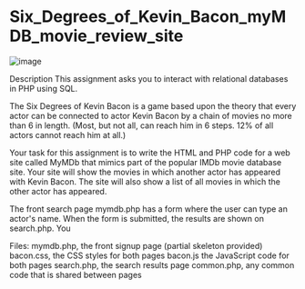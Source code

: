 # Six_Degrees_of_Kevin_Bacon_myMDB_movie_review_site

![image](https://user-images.githubusercontent.com/70826183/236517405-98388a9d-0ce8-408e-957a-df8aa1b1b654.png)


Description
This assignment asks you to interact with relational databases in PHP using SQL.

The Six Degrees of Kevin Bacon is a game based upon the theory that every actor can be connected to actor Kevin Bacon by a chain of movies no more than 6 in length. (Most, but not all, can reach him in 6 steps. 12% of all actors cannot reach him at all.)

Your task for this assignment is to write the HTML and PHP code for a web site called MyMDb that mimics part of the popular IMDb movie database site. Your site will show the movies in which another actor has appeared with Kevin Bacon. The site will also show a list of all movies in which the other actor has appeared.

The front search page mymdb.php has a form where the user can type an actor's name. When the form is submitted, the results are shown on search.php. You 

Files:
mymdb.php, the front signup page (partial skeleton provided)
bacon.css, the CSS styles for both pages
bacon.js the JavaScript code for both pages
search.php, the search results page
common.php, any common code that is shared between pages
